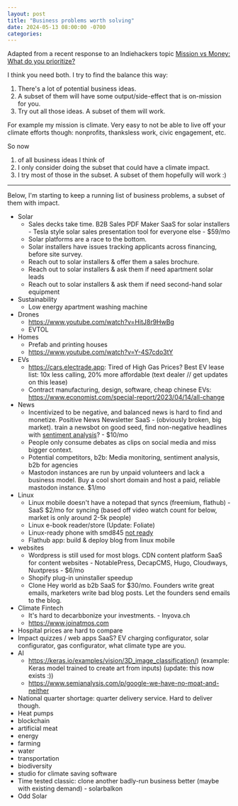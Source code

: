 ```yaml
---
layout: post
title: "Business problems worth solving"
date: 2024-05-13 08:00:00 -0700
categories:
---
```


Adapted from a recent response to an Indiehackers topic [Mission vs Money: What do you prioritize?](https://www.indiehackers.com/post/mission-vs-money-what-do-you-prioritize-8fcbb0daab)

I think you need both. I try to find the balance this way:

1. There's a lot of potential business ideas.
2. A subset of them will have some output/side-effect that is on-mission for you.
3. Try out all those ideas. A subset of them will work.

For example my mission is climate. Very easy to not be able to live off your climate efforts though: nonprofits, thanksless work, civic engagement, etc.

So now

1. of all business ideas I think of
2. I only consider doing the subset that could have a climate impact.
3. I try most of those in the subset. A subset of them hopefully will work :)

---

Below, I'm starting to keep a running list of business problems, a subset of them with impact.

- Solar
  - Sales decks take time. B2B Sales PDF Maker SaaS for solar installers - Tesla style solar sales presentation tool for everyone else - $59/mo
  - Solar platforms are a race to the bottom.
  - Solar installers have issues tracking applicants across financing, before site survey.
  - Reach out to solar installers & offer them a sales brochure.
  - Reach out to solar installers & ask them if need apartment solar leads
  - Reach out to solar installers & ask them if need second-hand solar equipment
- Sustainability
  - Low energy apartment washing machine
- Drones
  - https://www.youtube.com/watch?v=HitJ8r9HwBg
  - EVTOL
- Homes
  - Prefab and printing houses
  - https://www.youtube.com/watch?v=Y-4S7cdo3tY
- EVs
  - https://cars.electrade.app: Tired of High Gas Prices? Best EV lease list: 10x less calling, 20% more affordable (text dealer // get updates on this lease)
  - Contract manufacturing, design, software, cheap chinese EVs: https://www.economist.com/special-report/2023/04/14/all-change
- News
  - Incentivized to be negative, and balanced news is hard to find and monetize. Positive News Newsletter SaaS - (obviously broken, big market). train a newsbot on good seed, find non-negative headlines with [sentiment analysis](https://towardsdatascience.com/sentiment-analysis-on-news-headlines-classic-supervised-learning-vs-deep-learning-approach-831ac698e276)? - $10/mo
  - People only consume debates as clips on social media and miss bigger context.
  - Potential competitors, b2b: Media monitoring, sentiment analysis, b2b for agencies
  - Mastodon instances are run by unpaid volunteers and lack a business model. Buy a cool short domain and host a paid, reliable mastodon instance. $1/mo
- Linux
  - Linux mobile doesn't have a notepad that syncs (freemium, flathub) - SaaS $2/mo for syncing (based off video watch count for below, market is only around 2-5k people)
  - Linux e-book reader/store (Update: Foliate)
  - Linux-ready phone with smd845 [not ready](/2022-11-05-gnome-shell-mobile-with-postmarketos)
  - Flathub app: build & deploy blog from linux mobile
- websites
  - Wordpress is still used for most blogs. CDN content platform SaaS for content websites - NotablePress, DecapCMS, Hugo, Cloudways, Nuxtpress - $6/mo
  - Shopify plug-in uninstaller speedup
  - Clone Hey world as b2b SaaS for $30/mo. Founders write great emails, marketers write bad blog posts. Let the founders send emails to the blog.
- Climate Fintech
  - It's hard to decarbbonize your investments. - Inyova.ch
  - https://www.joinatmos.com
- Hospital prices are hard to compare
- Impact quizzes / web apps SaaS? EV charging configurator, solar configurator, gas configurator, what climate type are you.
- AI
  - https://keras.io/examples/vision/3D_image_classification/) (example: Keras model trained to create art from inputs) (update: this now exists :))
  - https://www.semianalysis.com/p/google-we-have-no-moat-and-neither
- National quarter shortage: quarter delivery service. Hard to deliver though.
- Heat pumps
- blockchain
- artificial meat
- energy
- farming
- water
- transportation
- biodiversity
- studio for climate saving software
- Time tested classic: clone another badly-run business better (maybe with existing demand) - solarbalkon
- Odd Solar
